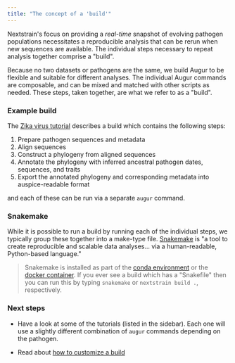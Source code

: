```yaml
---
title: "The concept of a 'build'"
---
```


Nextstrain's focus on providing a _real-time_ snapshot of evolving pathogen populations necessitates a reproducible analysis that can be rerun when new sequences are available.
The individual steps necessary to repeat analysis together comprise a "build".


Because no two datasets or pathogens are the same, we build Augur to be flexible and suitable for different analyses.
The individual Augur commands are composable, and can be mixed and matched with other scripts as needed.
These steps, taken together, are what we refer to as a "build".


### Example build

The [Zika virus tutorial](docs/tutorials/zika#build-steps) describes a build which contains the following steps:

1. Prepare pathogen sequences and metadata
2. Align sequences
3. Construct a phylogeny from aligned sequences
4. Annotate the phylogeny with inferred ancestral pathogen dates, sequences, and traits
5. Export the annotated phylogeny and corresponding metadata into auspice-readable format

and each of these can be run via a separate `augur` command.




### Snakemake

While it is possible to run a build by running each of the individual steps, we typically group these together into a make-type file.
[Snakemake](https://snakemake.readthedocs.io/en/stable/index.html) is "a tool to create reproducible and scalable data analyses... via a human-readable, Python-based language."

> Snakemake is installed as part of the [conda environment](docs/getting-started/local-installation#install-augur--auspice-with-conda-recommended) or the [docker container](docs/getting-started/container-installation#install-docker).
If you ever see a build which has a "Snakefile" then you can run this by typing `snakemake` or `nextstrain build .`, respectively.


### Next steps

* Have a look at some of the tutorials (listed in the sidebar).
Each one will use a slightly different combination of `augur` commands depending on the pathogen.

* Read about [how to customize a build](customizing-a-build)

